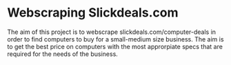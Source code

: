 # Webscraping Slickdeals.com
The aim of this project is to webscrape slickdeals.com/computer-deals in order to find computers to buy for a small-medium size business. The aim is to get the best price on computers with the most approrpiate specs that are required for the needs of the business.